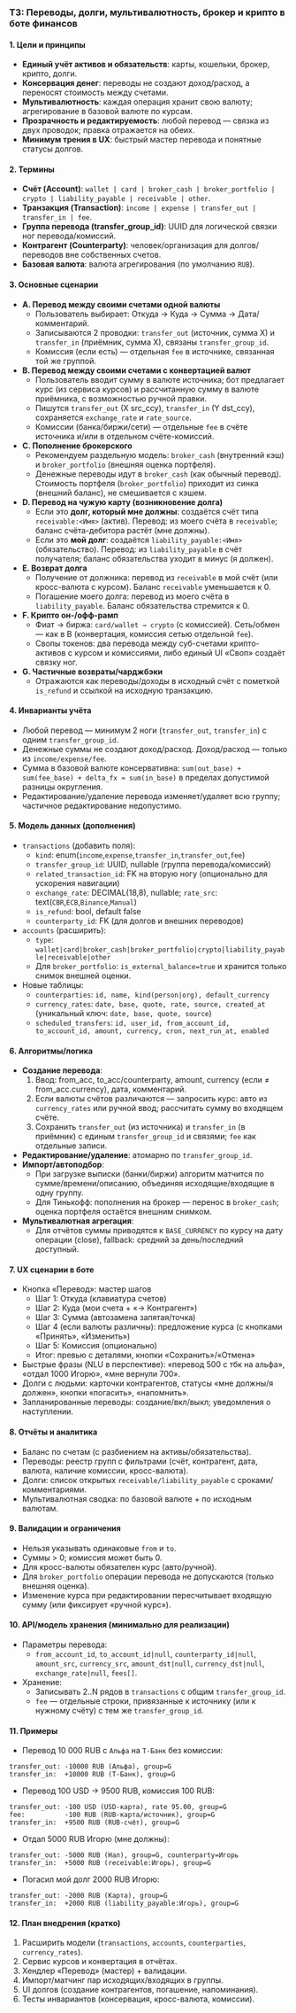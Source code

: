 ### ТЗ: Переводы, долги, мультивалютность, брокер и крипто в боте финансов

#### 1. Цели и принципы
- **Единый учёт активов и обязательств**: карты, кошельки, брокер, крипто, долги.
- **Консервация денег**: переводы не создают доход/расход, а переносят стоимость между счетами.
- **Мультивалютность**: каждая операция хранит свою валюту; агрегирование в базовой валюте по курсам.
- **Прозрачность и редактируемость**: любой перевод — связка из двух проводок; правка отражается на обеих.
- **Минимум трения в UX**: быстрый мастер перевода и понятные статусы долгов.

#### 2. Термины
- **Счёт (Account)**: `wallet | card | broker_cash | broker_portfolio | crypto | liability_payable | receivable | other`.
- **Транзакция (Transaction)**: `income | expense | transfer_out | transfer_in | fee`.
- **Группа перевода (transfer_group_id)**: UUID для логической связки ног перевода/комиссий.
- **Контрагент (Counterparty)**: человек/организация для долгов/переводов вне собственных счетов.
- **Базовая валюта**: валюта агрегирования (по умолчанию `RUB`).

#### 3. Основные сценарии
- **A. Перевод между своими счетами одной валюты**
  - Пользователь выбирает: Откуда → Куда → Сумма → Дата/комментарий.
  - Записываются 2 проводки: `transfer_out` (источник, сумма X) и `transfer_in` (приёмник, сумма X), связаны `transfer_group_id`.
  - Комиссия (если есть) — отдельная `fee` в источнике, связанная той же группой.
- **B. Перевод между своими счетами с конвертацией валют**
  - Пользователь вводит сумму в валюте источника; бот предлагает курс (из сервиса курсов) и рассчитанную сумму в валюте приёмника, с возможностью ручной правки.
  - Пишутся `transfer_out` (X src_ccy), `transfer_in` (Y dst_ccy), сохраняется `exchange_rate` и `rate_source`.
  - Комиссии (банка/биржи/сети) — отдельные `fee` в счёте источника и/или в отдельном счёте-комиссий.
- **C. Пополнение брокерского**
  - Рекомендуем раздельную модель: `broker_cash` (внутренний кэш) и `broker_portfolio` (внешняя оценка портфеля).
  - Денежные переводы идут в `broker_cash` (как обычный перевод). Стоимость портфеля (`broker_portfolio`) приходит из синка (внешний баланс), не смешивается с кэшем.
- **D. Перевод на чужую карту (возникновение долга)**
  - Если это **долг, который мне должны**: создаётся счёт типа `receivable:<Имя>` (актив). Перевод: из моего счёта в `receivable`; баланс счёта-дебитора растёт (мне должны).
  - Если это **мой долг**: создаётся `liability_payable:<Имя>` (обязательство). Перевод: из `liability_payable` в счёт получателя; баланс обязательства уходит в минус (я должен).
- **E. Возврат долга**
  - Получение от должника: перевод из `receivable` в мой счёт (или кросс-валюта с курсом). Баланс `receivable` уменьшается к 0.
  - Погашение моего долга: перевод из моего счёта в `liability_payable`. Баланс обязательства стремится к 0.
- **F. Крипто он-/офф-рамп**
  - Фиат → биржа: `card/wallet → crypto` (с комиссией). Сеть/обмен — как в B (конвертация, комиссия сетью отдельной `fee`).
  - Свопы токенов: два перевода между суб-счетами крипто-активов с курсом и комиссиями, либо единый UI «Своп» создаёт связку ног.
- **G. Частичные возвраты/чарджбэки**
  - Отражаются как переводы/доходы в исходный счёт с пометкой `is_refund` и ссылкой на исходную транзакцию.

#### 4. Инварианты учёта
- Любой перевод — минимум 2 ноги (`transfer_out`, `transfer_in`) с одним `transfer_group_id`.
- Денежные суммы не создают доход/расход. Доход/расход — только из `income/expense/fee`.
- Сумма в базовой валюте консервативна: `sum(out_base) + sum(fee_base) + delta_fx ≈ sum(in_base)` в пределах допустимой разницы округления.
- Редактирование/удаление перевода изменяет/удаляет всю группу; частичное редактирование недопустимо.

#### 5. Модель данных (дополнения)
- `transactions` (добавить поля):
  - `kind`: enum(`income`,`expense`,`transfer_in`,`transfer_out`,`fee`)
  - `transfer_group_id`: UUID, nullable (группа перевода/комиссий)
  - `related_transaction_id`: FK на вторую ногу (опционально для ускорения навигации)
  - `exchange_rate`: DECIMAL(18,8), nullable; `rate_src`: text(`CBR`,`ECB`,`Binance`,`Manual`)
  - `is_refund`: bool, default false
  - `counterparty_id`: FK (для долгов и внешних переводов)
- `accounts` (расширить):
  - `type`: `wallet|card|broker_cash|broker_portfolio|crypto|liability_payable|receivable|other`
  - Для `broker_portfolio`: `is_external_balance=true` и хранится только снимок внешней оценки.
- Новые таблицы:
  - `counterparties`: `id, name, kind(person|org), default_currency`
  - `currency_rates`: `date, base, quote, rate, source, created_at` (уникальный ключ: `date, base, quote, source`)
  - `scheduled_transfers`: `id, user_id, from_account_id, to_account_id, amount, currency, cron, next_run_at, enabled`

#### 6. Алгоритмы/логика
- **Создание перевода**:
  1) Ввод: from_acc, to_acc/counterparty, amount, currency (если ≠ from_acc.currency), дата, комментарий.
  2) Если валюты счётов различаются — запросить курс: авто из `currency_rates` или ручной ввод; рассчитать сумму во входящем счёте.
  3) Сохранить `transfer_out` (из источника) и `transfer_in` (в приёмник) с единым `transfer_group_id` и связями; `fee` как отдельные записи.
- **Редактирование/удаление**: атомарно по `transfer_group_id`.
- **Импорт/автоподбор**:
  - При загрузке выписки (банки/биржи) алгоритм матчится по сумме/времени/описанию, объединяя исходящие/входящие в одну группу.
  - Для Тинькофф: пополнения на брокер — перенос в `broker_cash`; оценка портфеля остаётся внешним снимком.
- **Мультивалютная агрегация**:
  - Для отчётов суммы приводятся к `BASE_CURRENCY` по курсу на дату операции (close), fallback: средний за день/последний доступный.

#### 7. UX сценарии в боте
- Кнопка «Перевод»: мастер шагов
  - Шаг 1: Откуда (клавиатура счетов)
  - Шаг 2: Куда (мои счета + «→ Контрагент»)
  - Шаг 3: Сумма (автозамена запятая/точка)
  - Шаг 4 (если валюты различны): предложение курса (с кнопками «Принять», «Изменить»)
  - Шаг 5: Комиссия (опционально)
  - Итог: превью с деталями, кнопки «Сохранить»/«Отмена»
- Быстрые фразы (NLU в перспективе): «перевод 500 с тбк на альфа», «отдал 1000 Игорю», «мне вернули 700».
- Долги с людьми: карточки контрагентов, статусы «мне должны/я должен», кнопки «погасить», «напомнить».
- Запланированные переводы: создание/вкл/выкл; уведомления о наступлении.

#### 8. Отчёты и аналитика
- Баланс по счетам (с разбиением на активы/обязательства).
- Переводы: реестр групп с фильтрами (счёт, контрагент, дата, валюта, наличие комиссии, кросс-валюта).
- Долги: список открытых `receivable/liability_payable` с сроками/комментариями.
- Мультивалютная сводка: по базовой валюте + по исходным валютам.

#### 9. Валидации и ограничения
- Нельзя указывать одинаковые `from` и `to`.
- Суммы > 0; комиссия может быть 0.
- Для кросс-валюты обязателен курс (авто/ручной).
- Для `broker_portfolio` операции перевода не допускаются (только внешняя оценка).
- Изменение курса при редактировании пересчитывает входящую сумму (или фиксирует «ручной курс»).

#### 10. API/модель хранения (минимально для реализации)
- Параметры перевода:
  - `from_account_id`, `to_account_id|null`, `counterparty_id|null`, `amount_src`, `currency_src`, `amount_dst|null`, `currency_dst|null`, `exchange_rate|null`, `fees[]`.
- Хранение:
  - Записывать 2..N рядов в `transactions` с общим `transfer_group_id`.
  - `fee` — отдельные строки, привязанные к источнику (или к нужному счёту) с тем же `transfer_group_id`.

#### 11. Примеры
- Перевод 10 000 RUB с `Альфа` на `Т-Банк` без комиссии:
```
transfer_out: -10000 RUB (Альфа), group=G
transfer_in:  +10000 RUB (Т-Банк), group=G
```
- Перевод 100 USD → 9500 RUB, комиссия 100 RUB:
```
transfer_out: -100 USD (USD-карта), rate 95.00, group=G
fee:          -100 RUB (RUB-карта/источник), group=G
transfer_in:  +9500 RUB (RUB-счёт), group=G
```
- Отдал 5000 RUB Игорю (мне должны):
```
transfer_out: -5000 RUB (Нал), group=G, counterparty=Игорь
transfer_in:  +5000 RUB (receivable:Игорь), group=G
```
- Погасил мой долг 2000 RUB Игорю:
```
transfer_out: -2000 RUB (Карта), group=G
transfer_in:  +2000 RUB (liability_payable:Игорь), group=G
```

#### 12. План внедрения (кратко)
1) Расширить модели (`transactions`, `accounts`, `counterparties`, `currency_rates`).
2) Сервис курсов и конвертация в отчётах.
3) Хендлер «Перевод» (мастер) + валидации.
4) Импорт/матчинг пар исходящих/входящих в группы.
5) UI долгов (создание контрагентов, погашение, напоминания).
6) Тесты инвариантов (консервация, кросс-валюта, комиссии).

